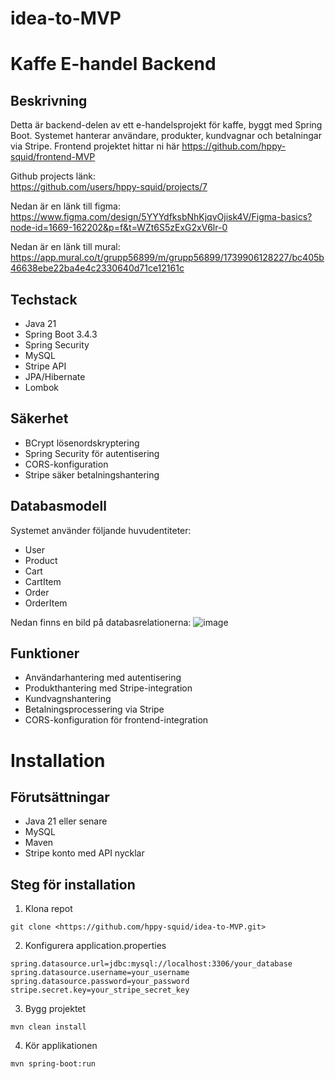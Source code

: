 # idea-to-MVP

# Kaffe E-handel Backend

## Beskrivning
Detta är backend-delen av ett e-handelsprojekt för kaffe, byggt med Spring Boot. Systemet hanterar användare, produkter, kundvagnar och betalningar via Stripe. Frontend projektet hittar ni här https://github.com/hppy-squid/frontend-MVP

Github projects länk:  
https://github.com/users/hppy-squid/projects/7

Nedan är en länk till figma:  
https://www.figma.com/design/5YYYdfksbNhKjqvOjisk4V/Figma-basics?node-id=1669-162202&p=f&t=WZt6S5zExG2xV6lr-0

Nedan är en länk till mural:
https://app.mural.co/t/grupp56899/m/grupp56899/1739906128227/bc405b46638ebe22ba4e4c2330640d71ce12161c

## Techstack
- Java 21
- Spring Boot 3.4.3
- Spring Security
- MySQL
- Stripe API
- JPA/Hibernate
- Lombok

## Säkerhet
- BCrypt lösenordskryptering
- Spring Security för autentisering
- CORS-konfiguration
- Stripe säker betalningshantering

## Databasmodell
Systemet använder följande huvudentiteter:
- User
- Product
- Cart
- CartItem
- Order
- OrderItem

Nedan finns en bild på databasrelationerna:
![image](https://github.com/user-attachments/assets/d5cc32bf-ea45-40f2-87db-2415439874cb)


## Funktioner 
- Användarhantering med autentisering
- Produkthantering med Stripe-integration
- Kundvagnshantering
- Betalningsprocessering via Stripe
- CORS-konfiguration för frontend-integration

# Installation

## Förutsättningar
- Java 21 eller senare
- MySQL
- Maven
- Stripe konto med API nycklar

## Steg för installation
1. Klona repot
```
git clone <https://github.com/hppy-squid/idea-to-MVP.git>
```
2. Konfigurera application.properties
```
spring.datasource.url=jdbc:mysql://localhost:3306/your_database
spring.datasource.username=your_username
spring.datasource.password=your_password
stripe.secret.key=your_stripe_secret_key
```
3. Bygg projektet
```
mvn clean install
```
4. Kör applikationen
```
mvn spring-boot:run
```
